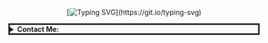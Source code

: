 <div align="center">

[![Typing SVG](https://readme-typing-svg.herokuapp.com/?color=F7F7F7&lines=Hi+there,+I'm+Artem+Gaev!;Front-End+developer.)](https://git.io/typing-svg)
</div>

[//]: # (<details style="border: solid">	)

[//]: # (  <summary><b> Talking about Personal Stuffs:</b></summary>)

[//]: # (<br>)

[//]: # ()
[//]: # (- 🛠 &nbsp; I am currently working with React on Ruby on Rails <br />)

[//]: # (- 🚀 &nbsp; I'll be Full Stack Development.)

[//]: # (- 👾 &nbsp; Fun fact: Equal is Not Always Equal in Javascript.)

[//]: # (- 📝 &nbsp; Checkout my [Resume]&#40;https://github.com/gaev-art/gaev-art/blob/master/resume.pdf&#41;.)

[//]: # ()
[//]: # (</details>)

[//]: # (<br>)

[//]: # (<details style="border: solid">)

[//]: # (  <summary><b> Languages and Tools:</b></summary>)

[//]: # (<div align="center">)

[//]: # (<br>)

[//]: # ()
[//]: # (<code><img height="27" src="https://raw.githubusercontent.com/github/explore/80688e429a7d4ef2fca1e82350fe8e3517d3494d/topics/react/react.png" title="eee"/></code>)

[//]: # (<code><img height="27" src="https://raw.githubusercontent.com/github/explore/80688e429a7d4ef2fca1e82350fe8e3517d3494d/topics/javascript/javascript.png" alt="javascript"></code>)

[//]: # (<code><img height="27" src="https://raw.githubusercontent.com/github/explore/80688e429a7d4ef2fca1e82350fe8e3517d3494d/topics/typescript/typescript.png" alt="typescript"></code>)

[//]: # (<code><img height="27" src="https://raw.githubusercontent.com/github/explore/80688e429a7d4ef2fca1e82350fe8e3517d3494d/topics/redux/redux.png" alt="redux"></code>)

[//]: # (<code><img height="27" src="https://raw.githubusercontent.com/github/explore/80688e429a7d4ef2fca1e82350fe8e3517d3494d/topics/sass/sass.png" alt="sass"></code>)

[//]: # (<code><img height="27" src="https://raw.githubusercontent.com/github/explore/80688e429a7d4ef2fca1e82350fe8e3517d3494d/topics/nodejs/nodejs.png" alt="nodejs"></code>)

[//]: # (<code><img height="27" src="https://encrypted-tbn0.gstatic.com/images?q=tbn%3AANd9GcSTTzPAw-55ssm1Im594xYZ9eRQu2JylrkYLg&usqp=CAU" alt="mongodb"></code>)

[//]: # (<code><img height="27" src="https://raw.githubusercontent.com/devicons/devicon/master/icons/git/git-original.svg" alt="git"></code>)

[//]: # (<code><img height="27" src="https://raw.githubusercontent.com/github/explore/80688e429a7d4ef2fca1e82350fe8e3517d3494d/topics/terminal/terminal.png" alt="terminal"></code>)

[//]: # ()
[//]: # (</div>)

[//]: # (</details>)

[//]: # (<br>)
<details style="border: solid">
  <summary><b>Contact Me:</b></summary>
<div align="center">
<br>

[![Linkedin Badge](https://img.shields.io/badge/-LinkedIn-white)](https://www.linkedin.com/in/artem-gaev-29a4551a8/)
[![Gmail Badge](https://img.shields.io/badge/-GMail-c14438?&link=mailto:ing.miller.vega@gmail.com)](mailto:forsakensr@gmail.com)
[![Telegram Badge](https://img.shields.io/badge/-Telegram-white)](https://telegram.me/gaev_art)

[comment]: <> ([![Website Badge]&#40;https://img.shields.io/badge/Website-red&#41;]&#40;https://iampavangandhi.github.io/&#41;)


</div>

</details>

